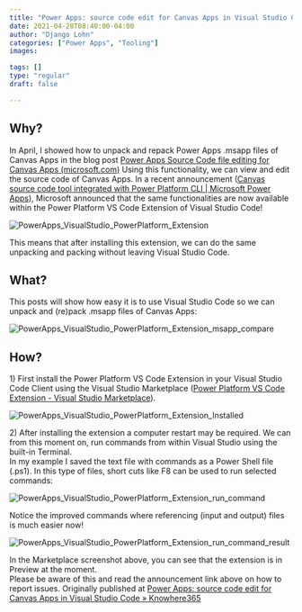 ```yaml
---
title: "Power Apps: source code edit for Canvas Apps in Visual Studio Code"
date: 2021-04-28T08:40:00-04:00
author: "Django Lohn"
categories: ["Power Apps", "Tooling"]
images:

tags: []
type: "regular"
draft: false

---
```


## Why?

In April, I showed how to unpack and repack Power Apps .msapp files of
Canvas Apps in the blog post [Power Apps Source Code file editing for
Canvas Apps
(microsoft.com)](https://techcommunity.microsoft.com/t5/microsoft-365-pnp-blog/power-apps-source-code-editing-for-canvas-apps/ba-p/2256476) Using
this functionality, we can view and edit the source code of Canvas Apps.
In a recent announcement ([Canvas source code tool integrated with Power
Platform CLI \| Microsoft Power
Apps](https://powerapps.microsoft.com/en-us/blog/canvas-source-code-tool-integrated-with-power-platform-cli/)),
Microsoft announced that the same functionalities are now available
within the Power Platform VS Code Extension of Visual Studio Code!

![PowerApps_VisualStudio_PowerPlatform_Extension](https://techcommunity.microsoft.com/t5/image/serverpage/image-id/290863i14A33878984C6534/image-size/large?v=v2&px=999 "PowerApps_VisualStudio_PowerPlatform_Extension")

This means that after installing this extension, we can do the same
unpacking and packing without leaving Visual Studio Code.

## What?

This posts will show how easy it is to use Visual Studio Code so we can
unpack and (re)pack .msapp files of Canvas Apps:

![PowerApps_VisualStudio_PowerPlatform_Extension_msapp_compare](https://techcommunity.microsoft.com/t5/image/serverpage/image-id/290864iD98446B52D0C5FCC/image-size/large?v=v2&px=999 "PowerApps_VisualStudio_PowerPlatform_Extension_msapp_compare")

## How?

1\) First install the Power Platform VS Code Extension in your Visual
Studio Code Client using the Visual Studio Marketplace ([Power Platform
VS Code Extension - Visual Studio
Marketplace](https://marketplace.visualstudio.com/items?itemName=microsoft-IsvExpTools.powerplatform-vscode)).

![PowerApps_VisualStudio_PowerPlatform_Extension_Installed](https://techcommunity.microsoft.com/t5/image/serverpage/image-id/290865iCF5BD2477E301F09/image-size/large?v=v2&px=999 "PowerApps_VisualStudio_PowerPlatform_Extension_Installed")

2\) After installing the extension a computer restart may be required.
We can from this moment on, run commands from within Visual Studio using
the built-in Terminal.\
In my example I saved the text file with commands as a Power Shell file
(.ps1). In this type of files, short cuts like F8 can be used to run
selected commands:

![PowerApps_VisualStudio_PowerPlatform_Extension_run_command](https://techcommunity.microsoft.com/t5/image/serverpage/image-id/290866i20403B3FDD20D31C/image-size/large?v=v2&px=999 "PowerApps_VisualStudio_PowerPlatform_Extension_run_command")

Notice the improved commands where referencing (input and output) files
is much easier now!

![PowerApps_VisualStudio_PowerPlatform_Extension_run_command_result](https://techcommunity.microsoft.com/t5/image/serverpage/image-id/290867i4B95B843B1911155/image-size/large?v=v2&px=999 "PowerApps_VisualStudio_PowerPlatform_Extension_run_command_result")

In the Marketplace screenshot above, you can see that the extension is
in Preview at the moment.\
Please be aware of this and read the announcement link above on how to
report issues.
Originally published at [Power Apps: source code edit for Canvas Apps in
Visual Studio Code »
Knowhere365](https://knowhere365.space/power-apps-source-code-edit-for-canvas-apps-in-visual-studio-code/)
